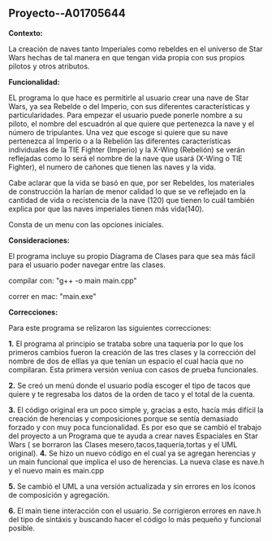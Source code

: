## Proyecto--A01705644

**Contexto:**

La creación de naves tanto Imperiales como rebeldes en el universo de Star Wars hechas de tal manera en que tengan vida propia con sus propios pilotos y otros atributos.


**Funcionalidad:**

EL programa lo que hace es permitirle al usuario crear una nave de Star Wars, ya sea Rebelde o del Imperio, con sus diferentes características y particularidades. Para empezar el usuario puede ponerle nombre a su piloto, el nombre del escuadrón al que quiere que pertenezca la nave y el número de tripulantes. Una vez que escoge si quiere que su nave pertenezca al Imperio o a la Rebelión las diferentes características individuales de la TIE Fighter (Imperio) y la X-Wing (Rebelión) se verán reflejadas como lo será el nombre de la nave que usará (X-Wing o TIE Fighter), el numero de cañones que tienen las naves y la vida.

Cabe aclarar que la vida se basó en que, por ser Rebeldes, los materiales de construcción la harían de menor calidad lo que se ve reflejado en la cantidad de vida o recistencia de la nave (120) que tienen lo cuál también explica por que las naves imperiales tienen más vida(140).

Consta de un menu con las opciones iniciales.

**Consideraciones:**

El programa incluye su propio Diagrama de Clases para que sea más fácil para el usuario poder navegar entre las clases.

compilar con: "g++ -o main main.cpp"

correr en mac: "main.exe"

**Correcciones:**

Para este programa se relizaron las siguientes correcciones:

**1.** El programa al principio se trataba sobre una taquería por lo que los primeros cambios fueron la creación de las tres clases y la corrección del nombre de dos de elllas ya que tenían un espacio el cual hacía que no compilaran. Esta primera versión veníua con casos de prueba funcionales.

**2.** Se creó un menú donde el usuario podía escoger el tipo de tacos que quiere y te regresaba los datos de la orden de taco y el total de la cuenta.

**3.** El código original era un poco simple y, gracias a esto, hacía más difícil la creación de herencias y composiciones porque se sentía demasiado forzado y con muy poca funcionalidad. Es por eso que se cambió el trabajo del proyecto a un Programa que te ayuda a crear naves Espaciales en Star Wars ( se borraron las Clases mesero,tacos,taquería,tortas y el UML original).
**4.** Se hizo un nuevo código en el cual ya se agregan herencias y un main funcional que implica el uso de herencias. La nueva clase es nave.h y el nuevo main es main.cpp

**5.** Se cambió el UML a una versión actualizada y sin errores en los íconos de composición y agregación.

**6.** El main tiene interacción con el usuario. Se corrigieron errores en nave.h del tipo de sintáxis y buscando hacer el código lo más pequeño y funcional posible.
